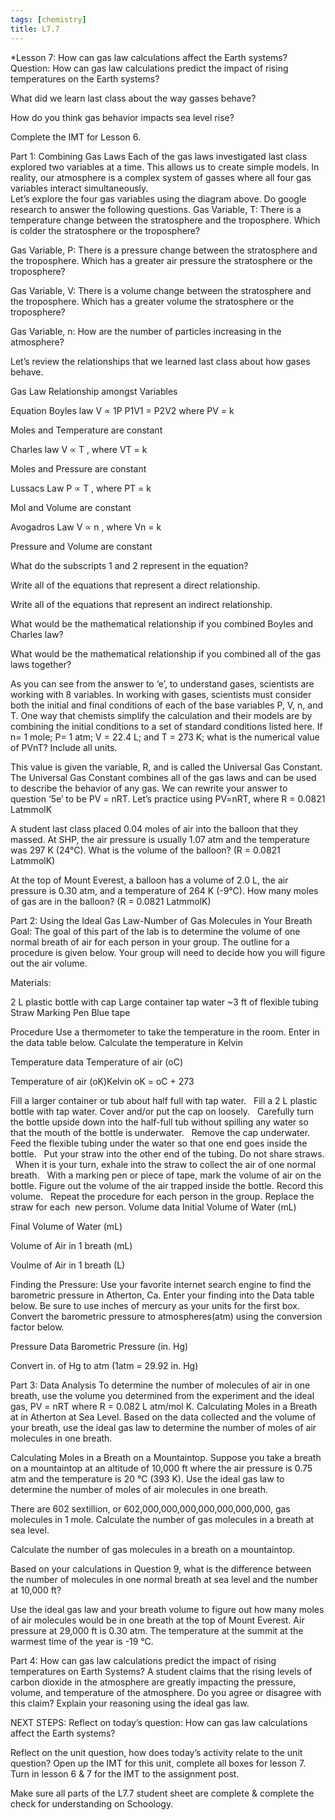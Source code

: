 ```yaml
---
tags: [chemistry]
title: L7.7
---
```


*Lesson 7:  How can gas law calculations affect the Earth systems?  
Question: How can gas law calculations predict the impact of rising temperatures on the Earth systems?

What did we learn last class about the way gasses behave? 

How do you think gas behavior impacts sea level rise?

Complete the IMT for Lesson 6.

Part 1: Combining Gas Laws
Each of the gas laws investigated last class explored two variables at a time.  This allows us to create simple models. In reality, our atmosphere is a complex system of gasses where all four gas variables interact simultaneously.  
Let’s explore the four gas variables using the diagram above. Do google research to answer the following questions. 
Gas Variable, T: There is a temperature change between the stratosphere and the troposphere.  Which is colder the stratosphere or the troposphere?

Gas Variable, P: There is a pressure change between the stratosphere and the troposphere. Which has a greater air pressure the stratosphere or the troposphere?

Gas Variable, V: There is a volume change between the stratosphere and the troposphere. Which has a greater volume the stratosphere or the troposphere? 

Gas Variable, n: How are the number of particles increasing in the atmosphere? 

Let’s review the relationships that we learned last class about how gases behave.

Gas Law
Relationship amongst Variables

Equation
Boyles law
V ∝ 1P
P1V1 = P2V2  where PV = k

Moles and Temperature are constant

Charles law
V ∝ T
       , where VT = k

Moles and Pressure are constant

Lussacs Law
P ∝ T
        , where PT = k

Mol and Volume are constant

Avogadros Law
V ∝ n
        , where Vn = k
 
Pressure and Volume are constant



What do the subscripts 1 and 2 represent in the equation?

Write all of the equations that represent a direct relationship.

Write all of the equations that represent an indirect relationship.

What would be the mathematical relationship if you combined Boyles and Charles law? 

What would be the mathematical relationship if you combined all of the gas laws together?



As you can see from the answer to ‘e’, to understand gases, scientists are working with 8 variables. In working with gases, scientists must consider both the initial and final conditions of each of the base variables P, V, n, and T. One way that chemists simplify the calculation and their models are by combining the initial conditions to a set of standard conditions listed here. If n= 1 mole; P= 1 atm; V = 22.4 L; and T = 273 K; what is the numerical value of  PVnT?  Include all units.




This value is given the variable, R, and is called the Universal Gas Constant. The Universal Gas Constant combines all of the gas laws and can be used to describe the behavior of any gas. We can rewrite your answer to question ‘5e’ to be PV = nRT.  Let’s practice using PV=nRT, where R = 0.0821 LatmmolK

 A student last class placed 0.04 moles of air into the balloon that they massed.  At SHP, the air pressure is usually 1.07 atm and the temperature was 297 K (24°C).  What is the volume of the balloon? (R = 0.0821 LatmmolK)





At the top of Mount Everest, a balloon has a volume of 2.0 L, the air pressure is 0.30 atm, and a temperature of 264 K (-9°C).  How many moles of gas are in the balloon?   (R = 0.0821 LatmmolK)




Part 2: Using the Ideal Gas Law-Number of Gas Molecules in Your Breath
Goal:  The goal of this part of the lab is to determine the volume of one normal breath of air for each person in your group. The outline for a procedure is given below. Your group will need to decide how you will figure out the air volume.

Materials:

2 L plastic bottle with cap
Large container tap water
~3 ft of flexible tubing
Straw
Marking Pen
Blue tape




Procedure
Use a thermometer to take the temperature in the room. Enter in the data table below.
Calculate the temperature in Kelvin

Temperature data
Temperature of air (oC)


Temperature of air (oK)Kelvin 
oK = oC + 273




Fill a larger container or tub about half full with tap water.  
Fill a 2 L plastic bottle with tap water. Cover and/or put the cap on loosely.  
Carefully turn the bottle upside down into the half-full tub without spilling any water so that the mouth of the bottle is underwater.  
Remove the cap underwater.  
Feed the flexible tubing under the water so that one end goes inside the bottle.  
Put your straw into the other end of the tubing. Do not share straws.  
When it is your turn, exhale into the straw to collect the air of one normal breath.  
With a marking pen or piece of tape, mark the volume of air on the bottle. 
Figure out the volume of the air trapped inside the bottle. Record this volume.  
Repeat the procedure for each person in the group. Replace the straw for each  new person. 
Volume data
Initial Volume of Water (mL)


Final Volume of Water (mL)


Volume of Air in 1 breath (mL)


Voulme of Air in 1 breath (L)




Finding the Pressure: 
Use your favorite internet search engine to find the barometric pressure in Atherton, Ca. Enter your finding into the Data table below. Be sure to use inches of mercury as your units for the first box.
Convert the barometric pressure to atmospheres(atm) using the conversion factor below.

Pressure Data 
Barometric Pressure (in. Hg)


Convert in. of Hg to atm
(1atm = 29.92 in. Hg)




Part 3: Data Analysis 
To determine the number of molecules of air in one breath, use the volume you determined from the experiment and the ideal gas,  PV = nRT where R = 0.082 L atm/mol K. 
Calculating Moles in a Breath at in Atherton at Sea Level. Based on the data collected and the volume of your breath, use the ideal gas law to determine the number of moles of air molecules in one breath.




Calculating Moles in a Breath on a Mountaintop. Suppose you take a breath on a mountaintop at an altitude of 10,000 ft where the air pressure is 0.75 atm and the temperature is 20 °C (393 K). Use the ideal gas law to determine the number of moles of air molecules in one breath. 



There are 602 sextillion, or 602,000,000,000,000,000,000,000, gas molecules in 1 mole.
Calculate the number of gas molecules in a breath at sea level. 


Calculate the number of gas molecules in a breath on a mountaintop. 



Based on your calculations in Question 9, what is the difference between the number of molecules in one normal breath at sea level and the number at 10,000 ft? 



Use the ideal gas law and your breath volume to figure out how many moles of air molecules would be in one breath at the top of Mount Everest. Air pressure at 29,000 ft is 0.30 atm. The temperature at the summit at the warmest time of the year is -19 °C.







Part 4: How can gas law calculations predict the impact of rising temperatures on Earth Systems?
A student claims that the rising levels of carbon dioxide in the atmosphere are greatly impacting the pressure, volume, and temperature of the atmosphere.  Do you agree or disagree with this claim? Explain your reasoning using the ideal gas law. 





NEXT STEPS:
Reflect on today’s question: How can gas law calculations affect the Earth systems? 

Reflect on the unit question, how does today’s activity relate to the unit question? Open up the IMT for this unit, complete all boxes for lesson 7. Turn in lesson 6 & 7 for the IMT to the assignment post. 

Make sure all parts of the L7.7 student sheet are complete & complete the check for understanding on Schoology.
